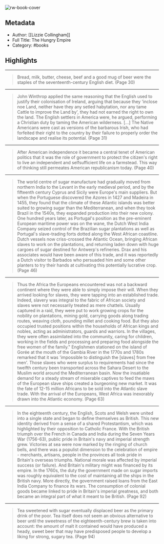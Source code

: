 ![rw-book-cover](https://images-na.ssl-images-amazon.com/images/I/61Pn86uf%2BkL._SL200_.jpg)

## Metadata
- Author: [[Lizzie Collingham]]
- Full Title: The Hungry Empire
- Category: #books

## Highlights
***

> Bread, milk, butter, cheese, beef and a good mug of beer were the staples of the seventeenth-century English diet. (Page 30)

***

> John Winthrop applied the same reasoning that the English used to justify their colonisation of Ireland, arguing that because they 'inclose noe Land, neither have they any setled habytation, nor any tame Cattle to improve the Land by', they had not earned the right to own the land. The English settlers in America were, he argued, performing a Christian duty by taming the American wilderness.
> […] The Native Americans were cast as versions of the barbarous Irish, who had forfeited their right to the country by their failure to properly order the landscape and realise its potential. (Page 31)

***

> After American independence it became a central tenet of American politics that it was the role of government to protect the citizen's right to live an independent and selfsufficient life on a farmstead. This way of thinking still permeates American republicanism today. (Page 40)

***

> The world centre of sugar manufacture had gradually moved from northern India to the Levant in the early medieval period, and by the fifteenth century Cyprus and Sicily were Europe's main suppliers. But when the Portuguese discovered the Azores in 1427 and Madeira in 1455, they found that the climate of these Atlantic islands was better suited to growing sugar than the Mediterranean, and when they took Brazil in the 1540s, they expanded production into their new colony. One hundred years later, as Portugal's position as the pre-eminent European maritime power was on the wane, the Dutch West India Company seized control of the Brazilian sugar plantations as well as Portugal's slave-trading forts dotted along the West African coastline. Dutch vessels now criss-crossed the Atlantic Ocean, bringing African slaves to work on the plantations, and returning laden down with huge cargoes of sugar destined for Antwerp's refineries. Drax and his associates would have been aware of this trade, and it was reportedly a Dutch visitor to Barbados who persuaded him and some other planters to try their hands at cultivating this potentially lucrative crop. (Page 46)

***

> Thus the Africa the Europeans encountered was not a backward continent where they were able to simply impose their will. When they arrived looking for slaves, they were tapping into an established trade. Indeed, slavery was integral to the fabric of African society and slaves were not necessarily treated as mere chattels. Usually captured in a raid, they were put to work growing crops for the nobility on plantations, mining gold, carrying goods along trading routes, weaving cloth, pounding millet and cooking food. But they also occupied trusted positions within the households of African kings and nobles, acting as administrators, guards and warriors. In the villages, they were often assimilated into the community, caring for children, working in the fields and processing and preparing food alongside the free women of the family." Englishmen stationed on the island of Gorée at the mouth of the Gambia River in the 1770s and 1780s remarked that it was 'impossible to distinguish the [slaves] from free men'.
> Those slaves who were surplus to requirements had since the twelfth century been transported across the Sahara Desert to the Muslim world around the Mediterranean basin. Now the insatiable demand for a steady stream of miserable captives to feed the maws of the European slave ships created a burgeoning new market. It was the fate of 12-15 million Africans to be sold into the Atlantic slave trade. With the arrival of the Europeans, West Africa was inexorably drawn into the Atlantic economy. (Page 63)

***

> In the eighteenth century, the English, Scots and Welsh were united into a single state and began to define themselves as British. This new identity derived from a sense of a shared Protestantism, which was highlighted by their opposition to Catholic France. With the British triumph over the French in Canada and India during the Seven Years War (1756-63), public pride in Britain's navy and imperial strength grew. Victories at sea were now marked by the ringing of church bells, and there was a populist dimension to the celebration of empire - merchants, artisans, people in the provinces all took pride in Britain's overseas triumphs. National morale was affected by imperial success (or failure). And Britain's military might was financed by its empire. In the 1760s, the duty the government made on sugar imports was roughly equivalent to the cost of maintaining all the ships in the British navy. More directly, the government raised loans from the East India Company to finance its wars. The consumption of colonial goods became linked to pride in Britain's imperial greatness, and both became an integral part of what it meant to be British. (Page 92)

***

> Tea sweetened with sugar eventually displaced beer as the primary drink of the poor. Tea itself does not seem an obvious alternative to beer until the sweetness of the eighteenth-century brew is taken into account: the amount of malt it contained would have produced a heady, sweet beer that may have predisposed people to develop a liking for strong, sugary tea. (Page 94)

